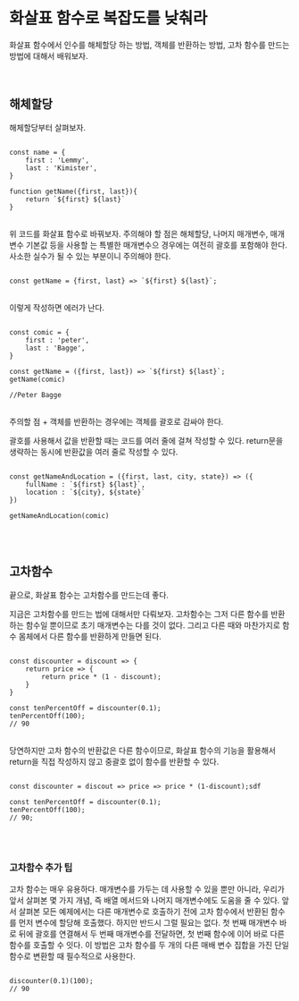 # 화살표 함수로 복잡도를 낮춰라

화살표 함수에서 인수를 해체할당 하는 방법, 객체를 반환하는 방법, 고차 함수를 만드는 방법에 대해서 배워보자. 

<br>

## 해체할당 

해체할당부터 살펴보자. 

<pre>
<code>
const name = {
    first : 'Lemmy',
    last : 'Kimister',
}

function getName({first, last}){
    return `${first} ${last}`
}
</code>
</pre>

위 코드를 화살표 함수로 바꿔보자. 
주의해야 할 점은 해체할당, 나머지 매개변수, 매개변수 기본값 등을 사용할 는 특별한 매개변수으 경우에는 
여전히 괄호를 포함해야 한다. 
사소한 실수가 될 수 있는 부분이니 주의해야 한다. 

<pre>
<code>
const getName = {first, last} => `${first} ${last}`;
</code>
</pre>

이렇게 작성하면 에러가 난다. 

<pre>
<code>
const comic = {
    first : 'peter',
    last : 'Bagge',
}

const getName = ({first, last}) => `${first} ${last}`;
getName(comic)

//Peter Bagge
</code>
</pre>

주의할 점 + 객체를 반환하는 경우에는 객체를 괄호로 감싸야 한다. 


괄호를 사용해서 값을 반환할 때는 코드를 여러 줄에 걸쳐 작성할 수 있다. 
return문을 생략하는 동시에 반환값을 여러 줄로 작성할 수 있다. 

<pre>
<code>
const getNameAndLocation = ({first, last, city, state}) => ({
    fullName : `${first} ${last}`,
    location : `${city}, ${state}`
})

getNameAndLocation(comic)
</code>
</pre>

<br>

## 고차함수

끝으로, 화살표 함수는 고차함수를 만드는데 좋다. 

지금은 고차함수를 만드는 법에 대해서만 다뤄보자.
고차함수는 그저 다른 함수를 반환하는 함수일 뿐이므로 초기 매개변수는 다를 것이 없다.
그리고 다른 때와 마찬가지로 함수 몸체에서 다른 함수를 반환하게 만들면 된다. 

<pre>
<code>
const discounter = discount => {
    return price => {
        return price * (1 - discount);
    }
}

const tenPercentOff = discounter(0.1);
tenPercentOff(100);
// 90
</code>
</pre>

당연하지만 고차 함수의 반환값은 다른 함수이므로, 화살표 함수의 기능을 활용해서 return을 직접 작성하지 않고 중괄호 없이 함수를 반환할 수 있다. 

<pre>
<code>
const discounter = discout => price => price * (1-discount);sdf

const tenPercentOff = discounter(0.1);
tenPercentOff(100);
// 90;
</code>
</pre>

<br>

### 고차함수 추가 팁 

고차 함수는 매우 유용하다. 매개변수를 가두는 데 사용할 수 있을 뿐만 아니라, 우리가 앞서 살펴본 몇 가지 개념, 즉 배열 메서드와 나머지 매개변수에도 도움을 줄 수 있다. 
앞서 살펴본 모든 예제에서는 다른 매개변수로 호출하기 전에 고차 함수에서 반환된 함수를 먼저 변수에 할당해 호출했다. 
하지만 반드시 그럴 필요는 없다. 첫 번째 매개변수 바로 뒤에 괄호를 연결해서 두 번째 매개변수를 전달하면, 첫 번째 함수에 이어 바로 다른 함수를 호출할 수 잇다. 
이 방법은 고차 함수를 두 개의 다른 매배 변수 집합을 가진 단일 함수로 변환할 때 필수적으로 사용한다. 

<pre>
<code>
discounter(0.1)(100);
// 90
</code>
</pre>

